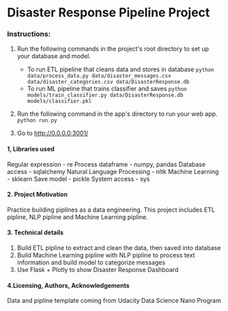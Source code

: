 # Disaster Response Pipeline Project

### Instructions:

1. Run the following commands in the project's root directory to set up your database and model.

    - To run ETL pipeline that cleans data and stores in database
        `python data/process_data.py data/disaster_messages.csv data/disaster_categories.csv data/DisasterResponse.db`
    - To run ML pipeline that trains classifier and saves
        `python models/train_classifier.py data/DisasterResponse.db models/classifier.pkl`
2. Run the following command in the app's directory to run your web app.
    `python run.py`
3. Go to http://0.0.0.0:3001/



#### 1, Libraries used
Regular expression - re
Process dataframe - numpy, pandas
Database access - sqlalchemy
Natural Language Processing - nltk
Machine Learning - sklearn
Save model - pickle
System access - sys


#### 2. Project Motivation 

​Practice building piplines as a data engineering. This project includes ETL pipline, NLP pipline and Machine Learning pipline.

#### 3. Technical details 

1. Build ETL pipline to extract and clean the data, then saved into database
2. Build Machine Learning pipline with NLP pipline to process text information and build model to categorize messages
3. Use Flask + Plotly to show Disaster Response Dashboard

#### 4.Licensing, Authors, Acknowledgements 

Data and pipline template coming from Udacity Data Science Nano Program

